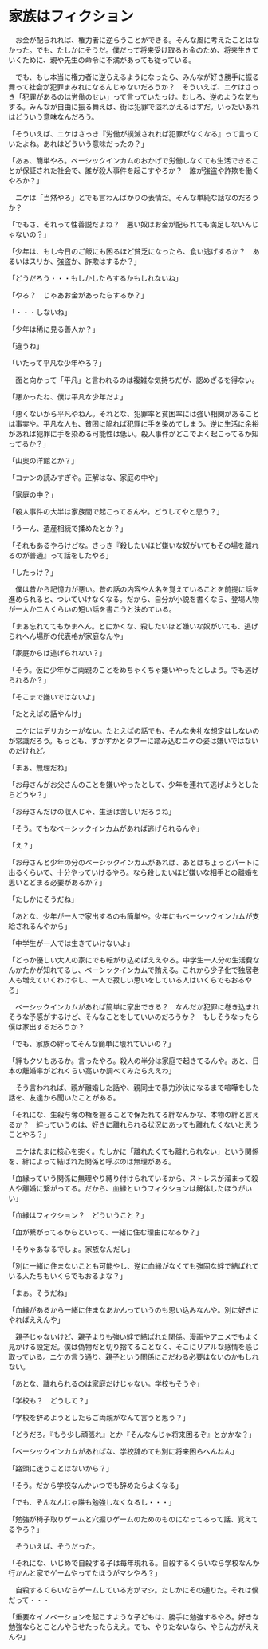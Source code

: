 # 家族はフィクション

　お金が配られれば、権力者に逆らうことができる。そんな風に考えたことはなかった。でも、たしかにそうだ。僕だって将来受け取るお金のため、将来生きていくために、親や先生の命令に不満があっても従っている。

　でも、もし本当に権力者に逆らえるようになったら、みんなが好き勝手に振る舞って社会が犯罪まみれになるんじゃないだろうか？　そういえば、ニケはさっき「犯罪があるのは労働のせい」って言っていたっけ。むしろ、逆のような気もする。みんなが自由に振る舞えば、街は犯罪で溢れかえるはずだ。いったいあれはどういう意味なんだろう。

「そういえば、ニケはさっき『労働が撲滅されれば犯罪がなくなる』って言っていたよね。あれはどういう意味だったの？」

「あぁ、簡単やろ。ベーシックインカムのおかげで労働しなくても生活できることが保証された社会で、誰が殺人事件を起こすやろか？　誰が強盗や詐欺を働くやろか？」

　ニケは「当然やろ」とでも言わんばかりの表情だ。そんな単純な話なのだろうか？

「でもさ、それって性善説だよね？　悪い奴はお金が配られても満足しないんじゃないの？」

「少年は、もし今日のご飯にも困るほど貧乏になったら、食い逃げするか？　あるいはスリか、強盗か、詐欺はするか？」

「どうだろう・・・もしかしたらするかもしれないね」

「やろ？　じゃあお金があったらするか？」

「・・・しないね」

「少年は稀に見る善人か？」

「違うね」

「いたって平凡な少年やろ？」

　面と向かって「平凡」と言われるのは複雑な気持ちだが、認めざるを得ない。

「悪かったね、僕は平凡な少年だよ」

「悪くないから平凡やねん。それとな、犯罪率と貧困率には強い相関があることは事実や。平凡な人も、貧困に陥れば犯罪に手を染めてしまう。逆に生活に余裕があれば犯罪に手を染める可能性は低い。殺人事件がどこでよく起こってるか知ってるか？」

「山奥の洋館とか？」

「コナンの読みすぎや。正解はな、家庭の中や」

「家庭の中？」

「殺人事件の大半は家族間で起こってるんや。どうしてやと思う？」

「うーん、遺産相続で揉めたとか？」

「それもあるやろけどな。さっき『殺したいほど嫌いな奴がいてもその場を離れるのが普通』って話をしたやろ」

「したっけ？」

　僕は昔から記憶力が悪い。昔の話の内容や人名を覚えていることを前提に話を進められると、ついていけなくなる。だから、自分が小説を書くなら、登場人物が一人か二人くらいの短い話を書こうと決めている。

「まぁ忘れててもかまへん。とにかくな、殺したいほど嫌いな奴がいても、逃げられへん場所の代表格が家庭なんや」

「家庭からは逃げられない？」

「そう。仮に少年がご両親のことをめちゃくちゃ嫌いやったとしよう。でも逃げられるか？」

「そこまで嫌いではないよ」

「たとえばの話やんけ」

　ニケにはデリカシーがない。たとえばの話でも、そんな失礼な想定はしないのが常識だろう。もっとも、ずかずかとタブーに踏み込むニケの姿は嫌いではないのだけれど。

「まぁ、無理だね」

「お母さんがお父さんのことを嫌いやったとして、少年を連れて逃げようとしたらどうや？」

「お母さんだけの収入じゃ、生活は苦しいだろうね」

「そう。でもなベーシックインカムがあれば逃げられるんや」

「え？」

「お母さんと少年の分のベーシックインカムがあれば、あとはちょっとパートに出るくらいで、十分やっていけるやろ。なら殺したいほど嫌いな相手との離婚を思いとどまる必要があるか？」

「たしかにそうだね」

「あとな、少年が一人で家出するのも簡単や。少年にもベーシックインカムが支給されるんやから」

「中学生が一人では生きていけないよ」

「どっか優しい大人の家にでも転がり込めばええやろ。中学生一人分の生活費なんかたかが知れてるし、ベーシックインカムで賄える。これから少子化で独居老人も増えていくわけやし、一人で寂しい思いをしている人はいくらでもおるやろ」

　ベーシックインカムがあれば簡単に家出できる？　なんだか犯罪に巻き込まれそうな予感がするけど、そんなことをしていいのだろうか？　もしそうなったら僕は家出するだろうか？

「でも、家族の絆ってそんな簡単に壊れていいの？」

「絆もクソもあるか。言ったやろ。殺人の半分は家庭で起きてるんや。あと、日本の離婚率がどれくらい高いか調べてみたらええわ」

　そう言われれば、親が離婚した話や、親同士で暴力沙汰になるまで喧嘩をした話を、友達から聞いたことがある。

「それにな、生殺与奪の権を握ることで保たれてる絆なんかな、本物の絆と言えるか？　絆っていうのは、好きに離れられる状況にあっても離れたくないと思うことやろ？」

　ニケはたまに核心を突く。たしかに「離れたくても離れられない」という関係を、絆によって結ばれた関係と呼ぶのは無理がある。

「血縁っていう関係に無理やり縛り付けられているから、ストレスが溜まって殺人や離婚に繋がってる。だから、血縁というフィクションは解体したほうがいい」

「血縁はフィクション？　どういうこと？」

「血が繋がってるからといって、一緒に住む理由になるか？」

「そりゃあなるでしょ。家族なんだし」

「別に一緒に住まないことも可能やし、逆に血縁がなくても強固な絆で結ばれている人たちもいくらでもおるよな？」

「まぁ。そうだね」

「血縁があるから一緒に住まなあかんっていうのも思い込みなんや。別に好きにやればええんや」

　親子じゃないけど、親子よりも強い絆で結ばれた関係。漫画やアニメでもよく見かける設定だ。僕は偽物だと切り捨てることなく、そこにリアルな感情を感じ取っている。ニケの言う通り、親子という関係にこだわる必要はないのかもしれない。

「あとな、離れられるのは家庭だけじゃない。学校もそうや」

「学校も？　どうして？」

「学校を辞めようとしたらご両親がなんて言うと思う？」

「どうだろ。『もう少し頑張れ』とか『そんなんじゃ将来困るぞ』とかかな？」

「ベーシックインカムがあればな、学校辞めても別に将来困らへんねん」

「路頭に迷うことはないから？」

「そう。だから学校なんかいつでも辞めたらよくなる」

「でも、そんなんじゃ誰も勉強しなくなるし・・・」

「勉強が椅子取りゲームと穴掘りゲームのためのものになってるって話、覚えてるやろ？」

　そういえば、そうだった。

「それにな、いじめで自殺する子は毎年現れる。自殺するくらいなら学校なんか行かんと家でゲームやってたほうがマシやろ？」

　自殺するくらいならゲームしている方がマシ。たしかにその通りだ。それは僕だって・・・

「重要なイノベーションを起こすような子どもは、勝手に勉強するやろ。好きな勉強ならとことんやらせたったらええ。でも、やりたないなら、やらん方がええんや」